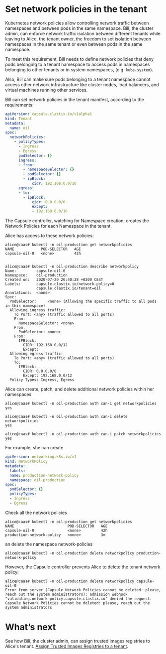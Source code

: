 # Set network policies in the tenant
Kubernetes network policies allow controlling network traffic between namespaces and between pods in the same namespace. Bill, the cluster admin, can enforce network traffic isolation between different tenants while leaving to Alice, the tenant owner, the freedom to set isolation between namespaces in the same tenant or even between pods in the same namespace.

To meet this requirement, Bill needs to define network policies that deny pods belonging to a tenant namespace to access pods in namespaces belonging to other tenants or in system namespaces, (e.g. `kube-system`).

Also, Bill can make sure pods belonging to a tenant namespace cannot access other network infrastructure like cluster nodes, load balancers, and virtual machines running other services.  

Bill can set network policies in the tenant manifest, according to the requirements:

```yaml
apiVersion: capsule.clastix.io/v1alpha1
kind: Tenant
metadata:
  name: oil
spec:
  networkPolicies:
    - policyTypes:
      - Ingress
      - Egress
      podSelector: {}
      ingress:
      - from:
        - namespaceSelector: {}
        - podSelector: {}
        - ipBlock:
            cidr: 192.168.0.0/16
      egress:
      - to:
        - ipBlock:
            cidr: 0.0.0.0/0
            except:
            - 192.168.0.0/16
```

The Capsule controller, watching for Namespace creation, creates the Network Policies for each Namespace in the tenant.

Alice has access to these network policies:

```
alice@caas# kubectl -n oil-production get networkpolicies
NAME            POD-SELECTOR   AGE
capsule-oil-0   <none>         42h


alice@caas# kubectl -n oil-production describe networkpolicy
Name:         capsule-oil-0
Namespace:    oil-production
Created on:   2020-07-20 20:40:28 +0200 CEST
Labels:       capsule.clastix.io/network-policy=0
              capsule.clastix.io/tenant=oil
Annotations:  <none>
Spec:
  PodSelector:     <none> (Allowing the specific traffic to all pods in this namespace)
  Allowing ingress traffic:
    To Port: <any> (traffic allowed to all ports)
    From:
      NamespaceSelector: <none>
    From:
      PodSelector: <none>
    From:
      IPBlock:
        CIDR: 192.168.0.0/12
        Except: 
  Allowing egress traffic:
    To Port: <any> (traffic allowed to all ports)
    To:
      IPBlock:
        CIDR: 0.0.0.0/0
        Except: 192.168.0.0/12
  Policy Types: Ingress, Egress  
```

Alice can create, patch, and delete additional network policies within her namespaces

```
alice@caas# kubectl -n oil-production auth can-i get networkpolicies
yes

alice@caas# kubectl -n oil-production auth can-i delete networkpolicies
yes

alice@caas# kubectl -n oil-production auth can-i patch networkpolicies
yes
```

For example, she can create

```yaml
apiVersion: networking.k8s.io/v1
kind: NetworkPolicy
metadata:
  labels:
  name: production-network-policy
  namespace: oil-production
spec:
  podSelector: {}
  policyTypes:
  - Ingress
  - Egress
```

Check all the network policies

```
alice@caas# kubectl -n oil-production get networkpolicies
NAME                        POD-SELECTOR   AGE
capsule-oil-0               <none>         42h
production-network-policy   <none>         3m
```

an delete the namespace network-policies

```
alice@caas# kubectl -n oil-production delete networkpolicy production-network-policy
```


However, the Capsule controller prevents Alice to delete the tenant network policy:

```
alice@caas# kubectl -n oil-production delete networkpolicy capsule-oil-0
Error from server (Capsule Network Policies cannot be deleted: please, reach out the system administrators): admission webhook "validating.network-policy.capsule.clastix.io" denied the request: Capsule Network Policies cannot be deleted: please, reach out the system administrators
```

# What’s next
See how Bill, the cluster admin, can assign trusted images registries to Alice's tenant. [Assign Trusted Images Registries to a tenant]().